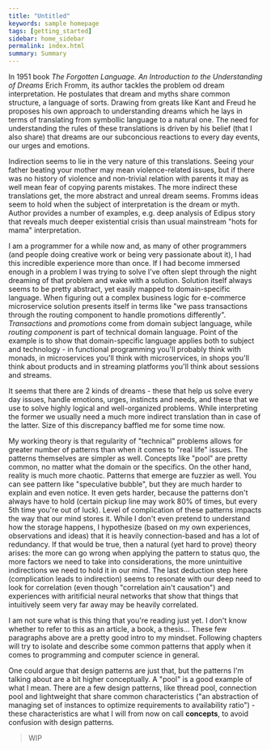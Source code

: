 ```yaml
---
title: "Untitled"
keywords: sample homepage
tags: [getting_started]
sidebar: home_sidebar
permalink: index.html
summary: Summary
---
```


In 1951 book *The Forgotten Language. An Introduction to the Understanding of Dreams*
Erich Fromm, its author tackles the problem od dream interpretation.
He postulates that dream and myths share common structure, a language of sorts.
Drawing from greats like Kant and Freud he proposes his own approach to understanding 
dreams which he lays in terms of translating from symbollic language to a natural one.
The need for understanding the rules of these translations is driven by his belief
(that I also share) that dreams are our subconcious reactions to every day events,
our urges and emotions.

Indirection seems to lie in the very nature of this translations. Seeing your 
father beating your mother may mean violence-related issues, but if there was no
history of violence and non-trivial relation with parents it may as well mean
fear of copying parents mistakes. The more indirect these translations get, the
more abstract and unreal dream seems. Fromms ideas seem to hold when the subject
of interpretation is the dream or myth. Author provides a number of examples,
e.g. deep analysis of Edipus story that reveals much deeper existential crisis
than usual mainstream "hots for mama" interpretation.

I am a programmer for a while now and, as many of other programmers (and people 
doing creative work or being very passionate about it), I had this
incredible experience more than once. 
If I had become immersed enough in a problem I was trying to solve I've often
slept through the night dreaming of that problem and wake with a solution. 
Solution itself always seems to be pretty abstract, yet easily mapped to 
domain-specific language. When figuring out a complex business logic for e-commerce
microservice solution presents itself in terms like "we pass transactions through 
the routing component to handle promotions differently". *Transactions* and *promotions*
come from domain subject language, while *routing component* is part of technical
domain language. Point of the example is to show that domain-specific language
applies both to subject and technology - in functional programming you'll probably
think with monads, in microservices you'll think with microservices, in shops
you'll think about products and in streaming platforms you'll think about sessions
and streams.

It seems that there are 2 kinds of dreams - these that help us solve every day 
issues, handle emotions, urges, instincts and needs, and these that we use to 
solve highly logical and well-organized problems. 
While interpreting the former we usually need a much more indirect translation
than in case of the latter. Size of this discrepancy baffled me for some time now.

My working theory is that regularity of "technical" problems allows for greater
number of patterns than when it comes to "real life" issues. The patterns themselves
are simpler as well. Concepts like "pool" are pretty common, no matter what
the domain or the specifics. On the other hand, reality is much more chaotic.
Patterns that emerge are fuzzier as well. You can see pattern like "speculative
bubble", but they are much harder to explain and even notice. It even gets harder,
because the patterns don't always have to hold (certain pickup line may work 80%
of times, but every 5th time you're out of luck). Level of complication of these
patterns impacts the way that our mind stores it. While I don't even pretend to
understand how the storage happens, I hypothesize (based on my own experiences,
observations and ideas) that it is heavily connection-based and has a lot of 
redundancy. If that would be true, then a natural (yet hard to prove) theory arises:
the more can go wrong when applying the pattern to status quo, the more factors
we need to take into considerations, the more unintuitive indirections we need
to hold it in our mind. The last deduction step here (complication leads to indirection)
seems to resonate with our deep need to look for correlation (even though 
"correlation ain't causation") and experiences with aritificial neural networks
that show that things that intuitively seem very far away may be heavily correlated.

I am not sure what is this thing that you're reading just yet. I don't know
whether to refer to this as an article, a book, a thesis... These few paragraphs
above are a pretty good intro to my mindset. Following chapters will try to
isolate and describe some common patterns that apply when it comes to programming
and computer science in general. 

One could argue that design patterns are just that, but the patterns I'm talking 
about are a bit higher conceptually. A "pool" is a good example of what I mean.
There are a few design patterns, like thread pool, connection pool and lightweight
that share common characteristics ("an abstraction of managing set of instances
to optimize requirements to availability ratio") - these characteristics are
what I will from now on call **concepts**, to avoid confusion with design patterns.

> WIP
